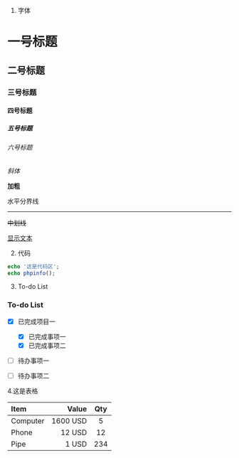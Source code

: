 1. 字体
# 一号标题
## 二号标题
### 三号标题
#### 四号标题
##### 五号标题
###### 六号标题

*斜体*

**加粗**

水平分界线

---

~~中划线~~


[显示文本](链接地址)



2. 代码
```php
echo '这是代码区';
echo phpinfo();
```


3. To-do List
### To-do List
- [X] 已完成项目一
  - [X] 已完成事项一
  - [X] 已完成事项二
- [ ] 待办事项一
- [ ] 待办事项二


4.这是表格

| Item   | Value    | Qty |
| :---   | ---:      | :--: |
|Computer| 1600 USD |  5  |
|Phone| 12 USD |  12  |
|Pipe| 1 USD |  234  |